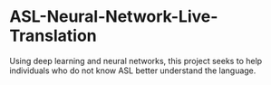 # ASL-Neural-Network-Live-Translation
Using deep learning and neural networks, this project seeks to help individuals who do not know ASL better understand the language.
